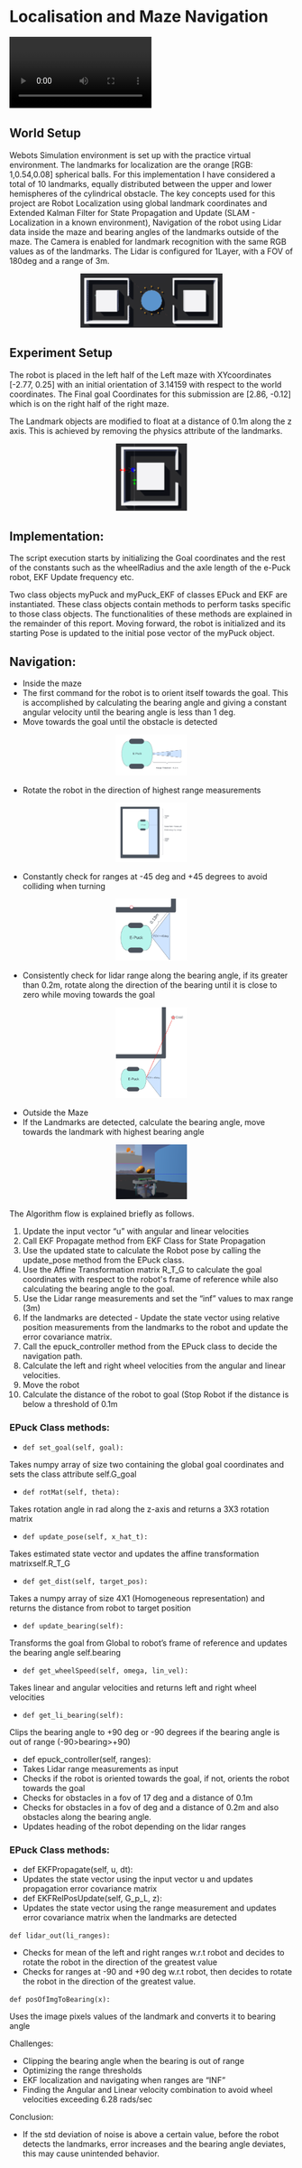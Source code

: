 ﻿# Localisation and Maze Navigation

<video src="images/Epuck_Maze_Navigation.mp4" controls title="Title" style = "width: 50%; height: 50%;" ></video>

## World Setup

Webots Simulation environment is set up with the practice virtual environment. The landmarks for localization are the orange [RGB: 1,0.54,0.08] spherical balls. For this implementation I have considered a total of 10 landmarks, equally distributed between the upper and lower hemispheres of the cylindrical obstacle. The key concepts used for this project are Robot Localization using global landmark coordinates and Extended Kalman Filter for State Propagation and Update (SLAM - Localization in a known environment), Navigation of the robot using Lidar data inside the maze and bearing angles of the landmarks outside of the maze. The Camera is enabled for landmark recognition with the same RGB values as of the landmarks. The Lidar is configured for 1Layer, with a FOV of 180deg and a range of 3m.

<p align="center">
   <img src="images/image5.png" alt="hough" style="width: 50%; height: 50%;"/>
</p>

## Experiment Setup

The robot is placed in the left half of the Left maze with XYcoordinates [-2.77, 0.25] with an initial orientation of 3.14159 with respect to the world coordinates. The Final goal Coordinates for this submission are [2.86, -0.12] which is on the right half of the right maze.

The Landmark objects are modified to float at a distance of 0.1m along the z axis. This is achieved by removing the physics attribute of the landmarks.

<p align="center">
   <img src="images/image6.png" alt="hough" style="width: 25%; height: 25%;"/>
</p>

## Implementation:

The script execution starts by initializing the Goal coordinates and the rest of the constants such as the wheelRadius and the axle length of the e-Puck robot, EKF Update frequency etc.

Two class objects myPuck and myPuck\_EKF of classes EPuck and EKF are instantiated. These class objects contain methods to perform tasks specific to those class objects. The functionalities of these methods are explained in the remainder of this report. Moving forward, the robot is initialized and its starting Pose is updated to the initial pose vector of the myPuck object.

## Navigation:

- Inside the maze
- The first command for the robot is to orient itself towards the goal. This is accomplished by calculating the bearing angle and giving a constant angular velocity until the bearing angle is less than 1 deg.
- Move towards the goal until the obstacle is detected

<p align="center">
   <img src="images/image4.png" alt="hough" style="width: 25%; height: 25%;"/>
</p>

- Rotate the robot in the direction of highest range measurements

<p align="center">
   <img src="images/image7.png" alt="hough" style="width: 25%; height: 25%;"/>
</p>

- Constantly check for ranges at -45 deg and +45 degrees to avoid colliding when turning

<p align="center">
   <img src="images/image3.png" alt="hough" style="width: 25%; height: 25%;"/>
</p>

- Consistently check for lidar range along the bearing angle, if its greater than 0.2m, rotate along the direction of the bearing until it is close to zero while moving towards the goal

<p align="center">
   <img src="images/image2.png" alt="hough" style="width: 25%; height: 25%;"/>
</p>

- Outside the Maze
- If the Landmarks are detected, calculate the bearing angle, move towards the landmark with highest bearing angle

<p align="center">
   <img src="images/image1.png" alt="hough" style="width: 25%; height: 25%;"/>
</p>

The Algorithm flow is explained briefly as follows.

1. Update the input vector “u” with angular and linear velocities
2. Call EKF Propagate method from EKF Class for State Propagation
3. Use the updated state to calculate the Robot pose by calling the update\_pose method from the EPuck class.
4. Use the Affine Transformation matrix R\_T\_G to calculate the goal coordinates with respect to the robot's frame of reference while also calculating the bearing angle to the goal.
5. Use the Lidar range measurements and set the “inf” values to max range (3m)
6. If the landmarks are detected - Update the state vector using relative position measurements from the landmarks to the robot and update the error covariance matrix.
7. Call the epuck\_controller method from the EPuck class to decide the navigation path.
8. Calculate the left and right wheel velocities from the angular and linear velocities.
9. Move the robot
10. Calculate the distance of the robot to goal (Stop Robot if the distance is below a threshold of 0.1m

### EPuck Class methods:

- `def set_goal(self, goal):`

Takes numpy array of size two containing the global goal coordinates and sets the class attribute self.G\_goal

- `def rotMat(self, theta):`

Takes rotation angle in rad along the z-axis and returns a 3X3 rotation matrix

- `def update_pose(self, x_hat_t):`

Takes estimated state vector and updates the affine transformation matrixself.R\_T\_G

- `def get_dist(self, target_pos):`

Takes a numpy array of size 4X1 (Homogeneous representation) and returns the distance from robot to target position

- `def update_bearing(self):`

Transforms the goal from Global to robot’s frame of reference and updates the bearing angle self.bearing

- `def get_wheelSpeed(self, omega, lin_vel):`

Takes linear and angular velocities and returns left and right wheel velocities

- `def get_li_bearing(self):`

Clips the bearing angle to +90 deg or -90 degrees if the bearing angle is out of range (-90>bearing>+90)

- def epuck\_controller(self, ranges):
- Takes Lidar range measurements as input
- Checks if the robot is oriented towards the goal, if not, orients the robot towards the goal
- Checks for obstacles in a fov of 17 deg and a distance of 0.1m
- Checks for obstacles in a fov of deg and a distance of 0.2m and also obstacles along the bearing angle.
- Updates heading of the robot depending on the lidar ranges

### EPuck Class methods:

- def EKFPropagate(self, u, dt):
- Updates the state vector using the input vector u and updates propagation error covariance matrix
- def EKFRelPosUpdate(self, G\_p\_L, z):
- Updates the state vector using the range measurement and updates error covariance matrix when the landmarks are detected
<!-- 
xk+1|k= f (ˆxk|k, uk, 0)

Φk= ∇xkf (ˆxk|k, uk, 0)

Gk= ∇wkf (ˆxk|k, uk, 0)

Pk+1|k= ΦkPk|kΦTk+ GkQkGT -->

<!-- (Stregios notes) -->

<!-- <div align="center">
<p>zk+1|k= h(ˆxk+1|k)</p>
<p>rk+1|k= zk+1− ˆzk+1|k</p>
<p>Hk+1= ∇xk+1h(ˆxk+1|k)</p>
<p>Sk+1|k= Hk+1Pk+1|kHTk+1+ Rk+1</p>
<p>Kk+1|k= Pk+1|kHTk+1S−1k+1|k</p>
<p>ˆxk+1|k+1= ˆxk+1|k+ Kk+1|krk+1|k</p>
<p>Pk+1|k+1= Pk+1|k− Pk+1|kHTk+1S−1k+1|kHk+1Pk+1|k (Stregios notes)</p>
</div> -->

`def lidar_out(li_ranges):`


- Checks for mean of the left and right ranges w.r.t robot and decides to rotate the robot in the direction of the greatest value
- Checks for ranges at -90 and +90 deg w.r.t robot, then decides to rotate the robot in the direction of the greatest value.

`def posOfImgToBearing(x):`

Uses the image pixels values of the landmark and converts it to bearing angle

Challenges:

- Clipping the bearing angle when the bearing is out of range
- Optimizing the range thresholds
- EKF localization and navigating when ranges are “INF”
- Finding the Angular and Linear velocity combination to avoid wheel velocities exceeding 6.28 rads/sec

Conclusion:

- If the std deviation of noise is above a certain value, before the robot detects the landmarks, error increases and the bearing angle deviates, this may cause unintended behavior.
